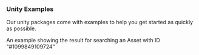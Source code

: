 ### Unity Examples
 
 Our unity packages come with examples to help you get started as quickly as possible.
 
 An example showing the result for searching an Asset with ID "#1099849109724"
